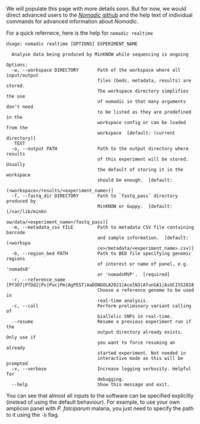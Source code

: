 We will populate this page with more details soon. But for now, we would direct advanced users to the [*Nomadic* github](https://github.com/JasonAHendry/nomadic) and the help text of individual commands for advanced information about *Nomadic*.

For a quick refernece, here is the help for `nomadic realtime`

```
Usage: nomadic realtime [OPTIONS] EXPERIMENT_NAME

  Analyse data being produced by MinKNOW while sequencing is ongoing

Options:
  -w, --workspace DIRECTORY       Path of the workspace where all input/output
                                  files (beds, metadata, results) are stored.
                                  The workspace directory simplifies the use
                                  of nomadic in that many arguments don't need
                                  to be listed as they are predefined in the
                                  workspace config or can be loaded from the
                                  workspace  [default: (current directory)]
   TEXT
  -o, --output PATH               Path to the output directory where results
                                  of this experiment will be stored. Usually
                                  the default of storing it in the workspace
                                  should be enough.  [default:
                                  (<workspace>/results/<experiment_name>)]
  -f, --fastq_dir DIRECTORY       Path to `fastq_pass` directory produced by
                                  MinKNOW or Guppy.  [default: (/var/lib/minkn
                                  ow/data/<experiment_name>/fastq_pass)]
  -m, --metadata_csv FILE         Path to metadata CSV file containing barcode
                                  and sample information.  [default: (<workspa
                                  ce>/metadata/<experiment_name>.csv)]
  -b, --region_bed PATH           Path to BED file specifying genomic regions
                                  of interest or name of panel, e.g. 'nomads8'
                                  or 'nomadsMVP'.  [required]
  -r, --reference_name [Pf3D7|PfDd2|Pv|Poc|Pm|AgPEST|AaDONGOLA2021|AcolN3|AfunGA1|AsUCISS2018|Hs]
                                  Choose a reference genome to be used in
                                  real-time analysis.
  -c, --call                      Perform preliminary variant calling of
                                  biallelic SNPs in real-time.
  --resume                        Resume a previous experiment run if the
                                  output directory already exists. Only use if
                                  you want to force resuming an already
                                  started experiment. Not needed in
                                  interactive mode as this will be prompted
  -v, --verbose                   Increase logging verbosity. Helpful for
                                  debugging.
  --help                          Show this message and exit.
```

You can see that almost all inputs to the software can be specified explicitly (instead of using the default behaviour). For example, to use your own amplicon panel with *P. falciparum* malaria, you just need to specify the path to it using the `-b` flag.